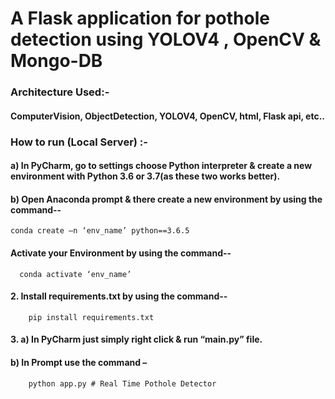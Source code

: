 # A Flask application for pothole detection using YOLOV4 , OpenCV &amp; Mongo-DB

### Architecture Used:-
   #### ComputerVision, ObjectDetection, YOLOV4, OpenCV, html, Flask api, etc..



### How to run (Local Server) :-
#### a) In PyCharm, go to settings choose Python interpreter & create a new environment with Python 3.6 or 3.7(as these two works better).

#### b) Open Anaconda prompt & there create a new environment by using the command--
	conda create –n ‘env_name’ python==3.6.5

#### Activate your Environment by using the command--
      conda activate ‘env_name’

#### 2. Install requirements.txt by using the command--
        pip install requirements.txt

#### 3. a) In PyCharm just simply right click & run “main.py” file.

#### b) In Prompt use the command –
        python app.py # Real Time Pothole Detector
